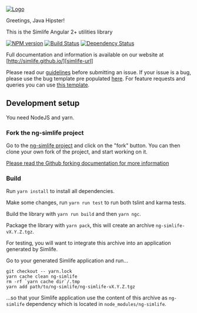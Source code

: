 [![Logo][simlife-image]][simlife-url]

Greetings, Java Hipster!

This is the Simlife Angular 2+ utilities library


[![NPM version][npm-image]][npm-url]
[![Build Status][travis-image]][travis-url]
[![Dependency Status][daviddm-image]][daviddm-url]

Full documentation and information is available on our website at [http://simlife.github.io/][simlife-url]

Please read our [guidelines](https://github.com/simlife/generator-simlife/CONTRIBUTING.md#submitting-an-issue) before submitting an issue. If your issue is a bug, please use the bug template pre populated [here](https://github.com/simlife/generator-simlife/issues/new). For feature requests and queries you can use [this template][feature-template].

[simlife-image]: https://raw.githubusercontent.com/simlife/simlife.github.io/master/images/logo/logo-simlife2x.png
[simlife-url]: http://simlife.github.io/
[npm-image]: https://badge.fury.io/js/ng-simlife.svg
[npm-url]: https://npmjs.org/package/ng-simlife
[travis-image]: https://travis-ci.org/simlife/ng-simlife.svg?branch=master
[travis-url]: https://travis-ci.org/simlife/ng-simlife
[daviddm-image]: https://david-dm.org/simlife/ng-simlife.svg?theme=shields.io
[daviddm-url]: https://david-dm.org/simlife/ng-simlife
[feature-template]: https://github.com/simlife/generator-simlife/issues/new?body=*%20**Overview%20of%20the%20request**%0A%0A%3C!--%20what%20is%20the%20query%20or%20request%20--%3E%0A%0A*%20**Motivation%20for%20or%20Use%20Case**%20%0A%0A%3C!--%20explain%20why%20this%20is%20a%20required%20for%20you%20--%3E%0A%0A%0A*%20**Browsers%20and%20Operating%20System**%20%0A%0A%3C!--%20is%20this%20a%20problem%20with%20all%20browsers%20or%20only%20IE8%3F%20--%3E%0A%0A%0A*%20**Related%20issues**%20%0A%0A%3C!--%20has%20a%20similar%20issue%20been%20reported%20before%3F%20--%3E%0A%0A*%20**Suggest%20a%20Fix**%20%0A%0A%3C!--%20if%20you%20can%27t%20fix%20this%20yourself%2C%20perhaps%20you%20can%20point%20to%20what%20might%20be%0A%20%20causing%20the%20problem%20(line%20of%20code%20or%20commit)%20--%3E

## Development setup

You need NodeJS and yarn.

### Fork the ng-simlife project

Go to the [ng-simlife project](https://github.com/simlife/ng-simlife) and click on the "fork" button. You can then clone your own fork of the project, and start working on it.

[Please read the Github forking documentation for more information](https://help.github.com/articles/fork-a-repo)

### Build

Run `yarn install` to install all dependencies.

Make some changes, run `yarn run test` to run both tslint and karma tests.

Build the library with `yarn run build` and then `yarn ngc`.

Package the library with `yarn pack`, this will create an archive `ng-simlife-vX.Y.Z.tgz`.

For testing, you will want to integrate this archive into an application generated by Simlife.

Go to your generated Simlife application and run...

    git checkout -- yarn.lock
    yarn cache clean ng-simlife
    rm -rf `yarn cache dir`/.tmp
    yarn add path/to/ng-simlife/ng-simlife-vX.Y.Z.tgz

...so that your Simlife application use the content of this archive as `ng-simlife` dependency which is located in `node_modules/ng-simlife`.
